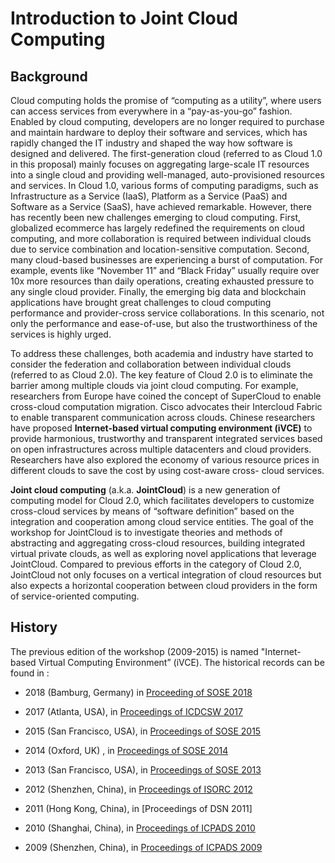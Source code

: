 # Introduction to Joint Cloud Computing

## Background

Cloud computing holds the promise of “computing as a utility”, where
users can access services from everywhere in a “pay-as-you-go” fashion.
Enabled by cloud computing, developers are no longer required to
purchase and maintain hardware to deploy their software and services,
which has rapidly changed the IT industry and shaped the way how
software is designed and delivered. The first-generation cloud (referred
to as Cloud 1.0 in this proposal) mainly focuses on aggregating
large-scale IT resources into a single cloud and providing well-managed,
auto-provisioned resources and services. In Cloud 1.0, various forms of
computing paradigms, such as Infrastructure as a Service (IaaS),
Platform as a Service (PaaS) and Software as a Service (SaaS), have
achieved remarkable.  However, there has recently been new challenges
emerging to cloud computing. First, globalized ecommerce has largely
redefined the requirements on cloud computing, and more collaboration is
required between individual clouds due to service combination and
location-sensitive computation. Second, many cloud-based businesses are
experiencing a burst of computation. For example, events like “November
11” and “Black Friday” usually require over 10x more resources than
daily operations, creating exhausted pressure to any single cloud
provider. Finally, the emerging big data and blockchain applications
have brought great challenges to cloud computing performance and
provider-cross service collaborations. In this scenario, not only the
performance and ease-of-use, but also the trustworthiness of the
services is highly urged.

To address these challenges, both academia and industry have started to
consider the federation and collaboration between individual clouds
(referred to as Cloud 2.0). The key feature of Cloud
2.0 is to eliminate the barrier among multiple clouds via joint cloud
computing. For example, researchers from Europe have coined the concept
of SuperCloud to enable cross-cloud computation migration. Cisco
advocates their Intercloud Fabric to enable transparent communication
across clouds. Chinese researchers have proposed **Internet-based virtual
computing environment (iVCE)** to provide harmonious, trustworthy and
transparent integrated services based on open infrastructures across
multiple datacenters and cloud providers. Researchers have also explored
the economy of various resource prices in different clouds to save the
cost by using cost-aware cross- cloud services.  

**Joint cloud computing** (a.k.a. **JointCloud**) is a new generation of
computing model for Cloud 2.0, which facilitates developers to customize
cross-cloud services by means of “software definition” based on the
integration and cooperation among cloud service entities. The goal of
the workshop for JointCloud is to investigate theories and methods of
abstracting and aggregating cross-cloud resources, building integrated
virtual private clouds, as well as exploring novel applications that
leverage JointCloud. Compared to previous efforts in the category of
Cloud 2.0, JointCloud not only focuses on a vertical integration of
cloud resources but also expects a horizontal cooperation between cloud
providers in the form of service-oriented computing. 

## History

The previous edition of the workshop (2009-2015) is named "Internet-based Virtual Computing Environment” (iVCE). The historical
records can be found in :

* 2018 (Bamburg, Germany) in [Proceeding of SOSE 2018]()

* 2017 (Atlanta, USA), in [Proceedings of ICDCSW 2017](http://ieeexplore.ieee.org/xpl/mostRecentIssue.jsp?punumber=7976700)

* 2015 (San Francisco, USA), in [Proceedings of SOSE 2015](http://ieeexplore.ieee.org/xpl/mostRecentIssue.jsp?punumber=7126273)

* 2014 (Oxford, UK) , in [Proceedings of SOSE 2014](http://ieeexplore.ieee.org/xpl/mostRecentIssue.jsp?punumber=6825321)

* 2013 (San Francisco, USA), in [Proceedings of SOSE 2013](http://ieeexplore.ieee.org/xpl/mostRecentIssue.jsp?punumber=6524246)

* 2012 (Shenzhen, China), in [Proceedings of ISORC 2012](http://ieeexplore.ieee.org/xpl/mostRecentIssue.jsp?punumber=6195322)

* 2011 (Hong Kong, China), in [Proceedings of DSN 2011] 

* 2010 (Shanghai, China), in [Proceedings of ICPADS 2010](http://ieeexplore.ieee.org/xpl/mostRecentIssue.jsp?punumber=5692856)

* 2009 (Shenzhen, China), in [Proceedings of ICPADS 2009](http://ieeexplore.ieee.org/xpl/mostRecentIssue.jsp?punumber=5394475)
